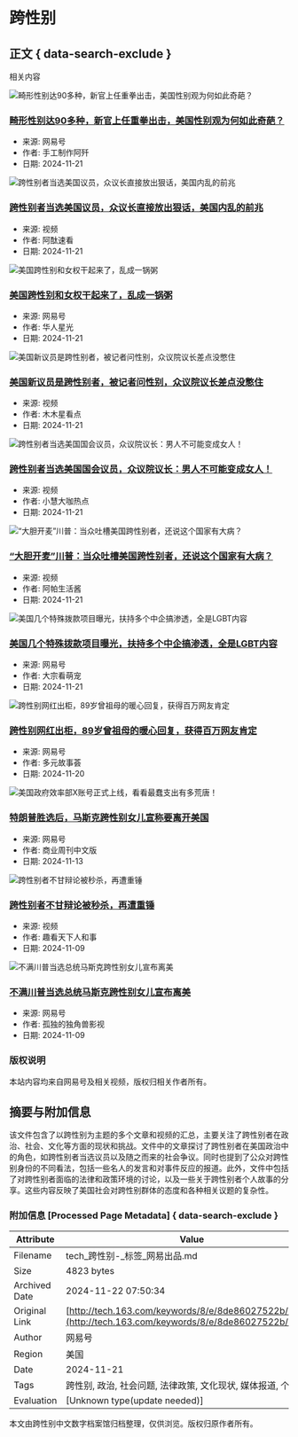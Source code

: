 # 跨性别

## 正文 { data-search-exclude }


相关内容

![畸形性别达90多种，新官上任重拳出击，美国性别观为何如此奇葩？](https://nimg.ws.126.net/?url=https%3A%2F%2Fdingyue.ws.126.net%2F2024%2F1121%2F6342be3fj00snath30013d000hs00btg.jpg&thumbnail=140x88&quality=95&type=jpg)
### [畸形性别达90多种，新官上任重拳出击，美国性别观为何如此奇葩？](https://www.163.com/dy/article/JHHSDJ5705566RPP.html)
- 来源: 网易号
- 作者: 手工制作阿歼
- 日期: 2024-11-21

![跨性别者当选美国议员，众议长直接放出狠话，美国内乱的前兆](https://nimg.ws.126.net/?url=https%3A%2F%2Fvideoimg.ws.126.net%2Fcover%2F20241121%2FO6BLoCale_cover.jpg&thumbnail=140x88&quality=95&type=jpg)
### [跨性别者当选美国议员，众议长直接放出狠话，美国内乱的前兆](https://www.163.com/v/video/VKGJL75TI.html)
- 来源: 视频
- 作者: 阿酞速看
- 日期: 2024-11-21

![美国跨性别和女权干起来了，乱成一锅粥](https://nimg.ws.126.net/?url=https%3A%2F%2Fdingyue.ws.126.net%2F2024%2F1121%2F657fdd54j00snahwo00hid000dn00fum.jpg&thumbnail=140x88&quality=95&type=jpg)
### [美国跨性别和女权干起来了，乱成一锅粥](https://www.163.com/dy/article/JHHE451E0536HUBM.html)
- 来源: 网易号
- 作者: 华人星光
- 日期: 2024-11-21

![美国新议员是跨性别者，被记者问性别，众议院议长差点没憋住](https://nimg.ws.126.net/?url=https%3A%2F%2Fvideoimg.ws.126.net%2Fcover%2F20241121%2FKWCwyE8RG_cover.jpg&thumbnail=140x88&quality=95&type=jpg)
### [美国新议员是跨性别者，被记者问性别，众议院议长差点没憋住](https://www.163.com/v/video/VMGJJN1TN.html)
- 来源: 视频
- 作者: 木木星看点
- 日期: 2024-11-21

![跨性别者当选美国国会议员，众议院议长：男人不可能变成女人！](https://nimg.ws.126.net/?url=https%3A%2F%2Fvideoimg.ws.126.net%2Fcover%2F20241121%2FX45ydGHqn_cover.jpg&thumbnail=140x88&quality=95&type=jpg)
### [跨性别者当选美国国会议员，众议院议长：男人不可能变成女人！](https://www.163.com/v/video/VMGJI9TFJ.html)
- 来源: 视频
- 作者: 小慧大咖热点
- 日期: 2024-11-21

![“大胆开麦”川普：当众吐槽美国跨性别者，还说这个国家有大病？](https://nimg.ws.126.net/?url=https%3A%2F%2Fvideoimg.ws.126.net%2Fcover%2F20241121%2FRdr3toCYa_cover.jpg&thumbnail=140x88&quality=95&type=jpg)
### [“大胆开麦”川普：当众吐槽美国跨性别者，还说这个国家有大病？](https://www.163.com/v/video/VMGJI74VL.html)
- 来源: 视频
- 作者: 阿帕生活酱
- 日期: 2024-11-21

![美国几个特殊拨款项目曝光，扶持多个中企搞渗透，全是LGBT内容](https://nimg.ws.126.net/?url=https%3A%2F%2Fdingyue.ws.126.net%2F2024%2F1121%2Fe5165462j00snabgc001dd000hs009wg.jpg&thumbnail=140x88&quality=95&type=jpg)
### [美国几个特殊拨款项目曝光，扶持多个中企搞渗透，全是LGBT内容](https://www.163.com/dy/article/JHH64QJR0553TENW.html)
- 来源: 网易号
- 作者: 大宗看萌宠
- 日期: 2024-11-21

![跨性别网红出柜，89岁曾祖母的暖心回复，获得百万网友肯定](https://nimg.ws.126.net/?url=https%3A%2F%2Fdingyue.ws.126.net%2F2024%2F1120%2F3c65fba1j00sn8azb001gd000p000irm.jpg&thumbnail=600x328&quality=95&type=jpg)
### [跨性别网红出柜，89岁曾祖母的暖心回复，获得百万网友肯定](https://www.163.com/dy/article/J68FO4R8052880KM.html)
- 来源: 网易号
- 作者: 多元故事荟
- 日期: 2024-11-20

![美国政府效率部X账号正式上线，看看最蠢支出有多荒唐！](https://nimg.ws.126.net/?url=https%3A%2F%2Fdingyue.ws.126.net%2F2024%2F1113%2F91677680j00smvvow0015d000j60086g.jpg&thumbnail=140x88&quality=95&type=jpg)
### [特朗普胜选后，马斯克跨性别女儿宣称要离开美国](https://www.163.com/dy/article/JGT3NDFM05198DBD.html)
- 来源: 网易号
- 作者: 商业周刊中文版
- 日期: 2024-11-13

![跨性别者不甘辩论被秒杀，再遭重锤](https://nimg.ws.126.net/?url=https%3A%2F%2Fvideoimg.ws.126.net%2Fcover%2F20241109%2FTgOa07keX_cover.jpg&thumbnail=140x88&quality=95&type=jpg)
### [跨性别者不甘辩论被秒杀，再遭重锤](https://www.163.com/v/video/VQFL44HHE.html)
- 来源: 视频
- 作者: 趣看天下人和事
- 日期: 2024-11-09

![不满川普当选总统马斯克跨性别女儿宣布离美](https://nimg.ws.126.net/?url=https%3A%2F%2Fvideoimg.ws.126.net%2Fcover%2F20241108%2FadrDeLy5k_cover.jpg&thumbnail=140x88&quality=95&type=jpg)
### [不满川普当选总统马斯克跨性别女儿宣布离美](https://www.163.com/dy/article/JGFGJEVR0553XLZG.html)
- 来源: 网易号
- 作者: 孤独的独角兽影视
- 日期: 2024-11-09

### 版权说明
本站内容均来自网易号及相关视频，版权归相关作者所有。

## 摘要与附加信息

<!-- tcd_abstract -->
该文件包含了以跨性别为主题的多个文章和视频的汇总，主要关注了跨性别者在政治、社会、文化等方面的现状和挑战。文件中的文章探讨了跨性别者在美国政治中的角色，如跨性别者当选议员以及随之而来的社会争议。同时也提到了公众对跨性别身份的不同看法，包括一些名人的发言和对事件反应的报道。此外，文件中包括了对跨性别者面临的法律和政策环境的讨论，以及一些关于跨性别者个人故事的分享。这些内容反映了美国社会对跨性别群体的态度和各种相关议题的复杂性。
<!-- tcd_abstract_end -->

### 附加信息 [Processed Page Metadata] { data-search-exclude }

| Attribute       | Value                                  |
|-----------------|----------------------------------------|
| Filename        | tech_跨性别-_标签_网易出品.md                             |
| Size            | 4823 bytes                           |
| Archived Date   | 2024-11-22 07:50:34                             |
| Original Link   | [http://tech.163.com/keywords/8/e/8de86027522b/1.html](http://tech.163.com/keywords/8/e/8de86027522b/1.html)                       |
| Author          | 网易号                               |
| Region          | 美国                               |
| Date            | 2024-11-21                                 |
| Tags            | 跨性别, 政治, 社会问题, 法律政策, 文化现状, 媒体报道, 个人故事                                 |
| Evaluation            | [Unknown type(update needed)]                                 |
<!-- tcd_table_end -->

本文由跨性别中文数字档案馆归档整理，仅供浏览。版权归原作者所有。
